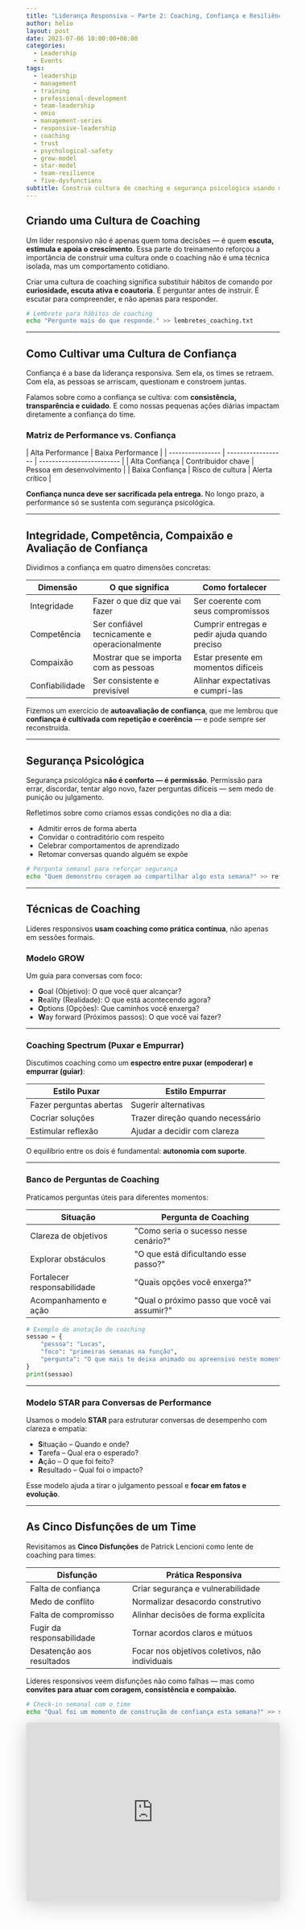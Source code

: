 ```yaml
---
title: "Liderança Responsiva – Parte 2: Coaching, Confiança e Resiliência em Equipe"
author: helio
layout: post
date: 2023-07-06 10:00:00+00:00
categories:
  - Leadership
  - Events
tags:
  - leadership
  - management
  - training
  - professional-development
  - team-leadership
  - omio
  - management-series
  - responsive-leadership
  - coaching
  - trust
  - psychological-safety
  - grow-model
  - star-model
  - team-resilience
  - five-dysfunctions
subtitle: Construa cultura de coaching e segurança psicológica usando modelo GROW, frameworks de confiança e técnicas estruturadas de feedback que transformam dinâmicas de equipe
---
```


## Criando uma Cultura de Coaching

Um líder responsivo não é apenas quem toma decisões — é quem **escuta, estimula e apoia o crescimento**. Essa parte do treinamento reforçou a importância de construir uma cultura onde o coaching não é uma técnica isolada, mas um comportamento cotidiano.

Criar uma cultura de coaching significa substituir hábitos de comando por **curiosidade, escuta ativa e coautoria**. É perguntar antes de instruir. É escutar para compreender, e não apenas para responder.

```bash
# Lembrete para hábitos de coaching
echo "Pergunte mais do que responde." >> lembretes_coaching.txt
```

---

## Como Cultivar uma Cultura de Confiança

Confiança é a base da liderança responsiva. Sem ela, os times se retraem. Com ela, as pessoas se arriscam, questionam e constroem juntas.

Falamos sobre como a confiança se cultiva: com **consistência, transparência e cuidado**. E como nossas pequenas ações diárias impactam diretamente a confiança do time.

### Matriz de Performance vs. Confiança

| Alta Performance | Baixa Performance  |
| ---------------- | ------------------ | ------------------------- |
| Alta Confiança   | Contribuidor chave | Pessoa em desenvolvimento |
| Baixa Confiança  | Risco de cultura   | Alerta crítico            |

**Confiança nunca deve ser sacrificada pela entrega.** No longo prazo, a performance só se sustenta com segurança psicológica.

---

## Integridade, Competência, Compaixão e Avaliação de Confiança

Dividimos a confiança em quatro dimensões concretas:

| Dimensão       | O que significa                               | Como fortalecer                               |
| -------------- | --------------------------------------------- | --------------------------------------------- |
| Integridade    | Fazer o que diz que vai fazer                 | Ser coerente com seus compromissos            |
| Competência    | Ser confiável tecnicamente e operacionalmente | Cumprir entregas e pedir ajuda quando preciso |
| Compaixão      | Mostrar que se importa com as pessoas         | Estar presente em momentos difíceis           |
| Confiabilidade | Ser consistente e previsível                  | Alinhar expectativas e cumpri-las             |

Fizemos um exercício de **autoavaliação de confiança**, que me lembrou que **confiança é cultivada com repetição e coerência** — e pode sempre ser reconstruída.

---

## Segurança Psicológica

Segurança psicológica **não é conforto — é permissão**. Permissão para errar, discordar, tentar algo novo, fazer perguntas difíceis — sem medo de punição ou julgamento.

Refletimos sobre como criamos essas condições no dia a dia:

- Admitir erros de forma aberta
- Convidar o contraditório com respeito
- Celebrar comportamentos de aprendizado
- Retomar conversas quando alguém se expõe

```bash
# Pergunta semanal para reforçar segurança
echo "Quem demonstrou coragem ao compartilhar algo esta semana?" >> reflexoes_seguranca.txt
```

---

## Técnicas de Coaching

Líderes responsivos **usam coaching como prática contínua**, não apenas em sessões formais.

### Modelo GROW

Um guia para conversas com foco:

- **G**oal (Objetivo): O que você quer alcançar?
- **R**eality (Realidade): O que está acontecendo agora?
- **O**ptions (Opções): Que caminhos você enxerga?
- **W**ay forward (Próximos passos): O que você vai fazer?

---

### Coaching Spectrum (Puxar e Empurrar)

Discutimos coaching como um **espectro entre puxar (empoderar) e empurrar (guiar)**:

| Estilo Puxar            | Estilo Empurrar                  |
| ----------------------- | -------------------------------- |
| Fazer perguntas abertas | Sugerir alternativas             |
| Cocriar soluções        | Trazer direção quando necessário |
| Estimular reflexão      | Ajudar a decidir com clareza     |

O equilíbrio entre os dois é fundamental: **autonomia com suporte**.

---

### Banco de Perguntas de Coaching

Praticamos perguntas úteis para diferentes momentos:

| Situação                    | Pergunta de Coaching                         |
| --------------------------- | -------------------------------------------- |
| Clareza de objetivos        | "Como seria o sucesso nesse cenário?"        |
| Explorar obstáculos         | "O que está dificultando esse passo?"        |
| Fortalecer responsabilidade | "Quais opções você enxerga?"                 |
| Acompanhamento e ação       | "Qual o próximo passo que você vai assumir?" |

```python
# Exemplo de anotação de coaching
sessao = {
    "pessoa": "Lucas",
    "foco": "primeiras semanas na função",
    "pergunta": "O que mais te deixa animado ou apreensivo neste momento?"
}
print(sessao)
```

---

### Modelo STAR para Conversas de Performance

Usamos o modelo **STAR** para estruturar conversas de desempenho com clareza e empatia:

- **S**ituação – Quando e onde?
- **T**arefa – Qual era o esperado?
- **A**ção – O que foi feito?
- **R**esultado – Qual foi o impacto?

Esse modelo ajuda a tirar o julgamento pessoal e **focar em fatos e evolução**.

---

## As Cinco Disfunções de um Time

Revisitamos as **Cinco Disfunções** de Patrick Lencioni como lente de coaching para times:

| Disfunção                 | Prática Responsiva                             |
| ------------------------- | ---------------------------------------------- |
| Falta de confiança        | Criar segurança e vulnerabilidade              |
| Medo de conflito          | Normalizar desacordo construtivo               |
| Falta de compromisso      | Alinhar decisões de forma explícita            |
| Fugir da responsabilidade | Tornar acordos claros e mútuos                 |
| Desatenção aos resultados | Focar nos objetivos coletivos, não individuais |

Líderes responsivos veem disfunções não como falhas — mas como **convites para atuar com coragem, consistência e compaixão.**

```bash
# Check-in semanal com o time
echo "Qual foi um momento de construção de confiança esta semana?" >> saude_time.txt
```

<iframe class="speakerdeck-iframe" frameborder="0" src="https://speakerdeck.com/player/525cf6d9073f42f9b568c3881c951b9b?slide=9" title="Responsive Leadership" allowfullscreen="true" style="border: 0px; background: padding-box padding-box rgba(0, 0, 0, 0.1); margin: 0px; padding: 0px; border-radius: 6px; box-shadow: rgba(0, 0, 0, 0.2) 0px 5px 40px; width: 100%; height: auto; aspect-ratio: 560 / 394;" data-ratio="1.4213197969543148"></iframe>
